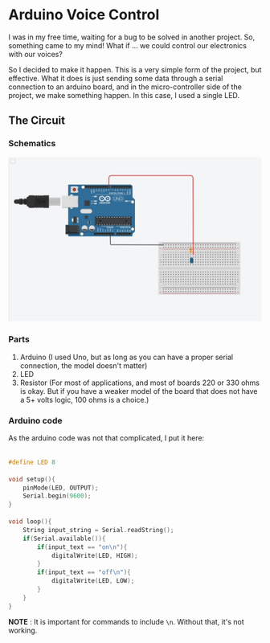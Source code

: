 # Arduino Voice Control 

I was in my free time, waiting for a bug to be solved in another project. So, something came to my mind! What if ... we could control our electronics with our voices? 

So I decided to make it happen. This is a very simple form of the project, but effective. What it does is just sending some data through a serial connection to an arduino board, and in the micro-controller side of the project, we make something happen. In this case, I used a single LED. 

## The Circuit

### Schematics 

![Schematics](schematics.jpg)

### Parts

1. Arduino (I used Uno, but as long as you can have a proper serial connection, the model doesn't matter)
2. LED 
3. Resistor (For most of applications, and most of boards 220 or 330 ohms is okay. But if you have a weaker model of the board that does not have a 5+ volts logic, 100 ohms is a choice.)

### Arduino code

As the arduino code was not that complicated, I put it here: 

```c++

#define LED 8

void setup(){
    pinMode(LED, OUTPUT);
    Serial.begin(9600);
}

void loop(){
    String input_string = Serial.readString(); 
    if(Serial.available()){
        if(input_text == "on\n"){
            digitalWrite(LED, HIGH);
        }
        if(input_text == "off\n"){
            digitalWrite(LED, LOW);
        }
    }
}
``` 

__NOTE__ : It is important for commands to include `\n`. Without that, it's not working. 